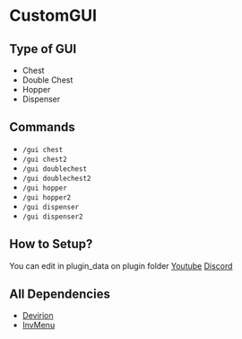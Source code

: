 # CustomGUI
## Type of GUI
- Chest
- Double Chest
- Hopper
- Dispenser
## Commands
- `/gui chest`
- `/gui chest2`
- `/gui doublechest`
- `/gui doublechest2`
- `/gui hopper`
- `/gui hopper2`
- `/gui dispenser`
- `/gui dispenser2`
## How to Setup?
You can edit in plugin_data on plugin folder
[Youtube](https://youtu.be/ltAmk5oTSpg)
[Discord](https://discord.gg/HtYd8jfQAh)
## All Dependencies
- [Devirion](https://poggit.pmmp.io/p/Devirion)
- [InvMenu](https://www.mediafire.com/file/wndazlx9h4t6nm4/InvMenu.phar/file)
